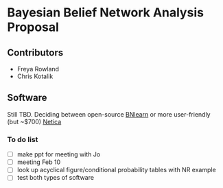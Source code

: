 # Bayesian Belief Network Analysis Proposal

## Contributors
- Freya Rowland
- Chris Kotalik

## Software
Still TBD. Deciding between open-source [BNlearn](<https://www.bnlearn.com/>) or more user-friendly (but ~$700) [Netica](<https://www.norsys.com/netica.html>)

### To do list

- [ ] make ppt for meeting with Jo
- [ ] meeting Feb 10
- [ ] look up acyclical figure/conditional probability tables with NR example
- [ ] test both types of software
